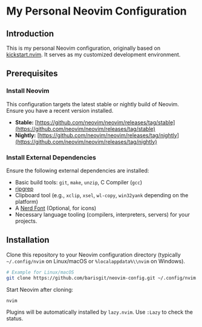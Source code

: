 # My Personal Neovim Configuration

## Introduction

This is my personal Neovim configuration, originally based on [kickstart.nvim](https://github.com/nvim-lua/kickstart.nvim). It serves as my customized development environment.

## Prerequisites

### Install Neovim

This configuration targets the latest stable or nightly build of Neovim. Ensure you have a recent version installed.

* **Stable:** [https://github.com/neovim/neovim/releases/tag/stable](https://github.com/neovim/neovim/releases/tag/stable)
* **Nightly:** [https://github.com/neovim/neovim/releases/tag/nightly](https://github.com/neovim/neovim/releases/tag/nightly)

### Install External Dependencies

Ensure the following external dependencies are installed:

* Basic build tools: `git`, `make`, `unzip`, C Compiler (`gcc`)
* [ripgrep](https://github.com/BurntSushi/ripgrep#installation)
* Clipboard tool (e.g., `xclip`, `xsel`, `wl-copy`, `win32yank` depending on the platform)
* A [Nerd Font](https://www.nerdfonts.com/) (Optional, for icons)
* Necessary language tooling (compilers, interpreters, servers) for your projects.

## Installation

Clone this repository to your Neovim configuration directory (typically `~/.config/nvim` on Linux/macOS or `%localappdata%\\nvim` on Windows).

```sh
# Example for Linux/macOS
git clone https://github.com/barisgit/neovim-config.git ~/.config/nvim
```

Start Neovim after cloning:

```sh
nvim
```

Plugins will be automatically installed by `lazy.nvim`. Use `:Lazy` to check the status.
